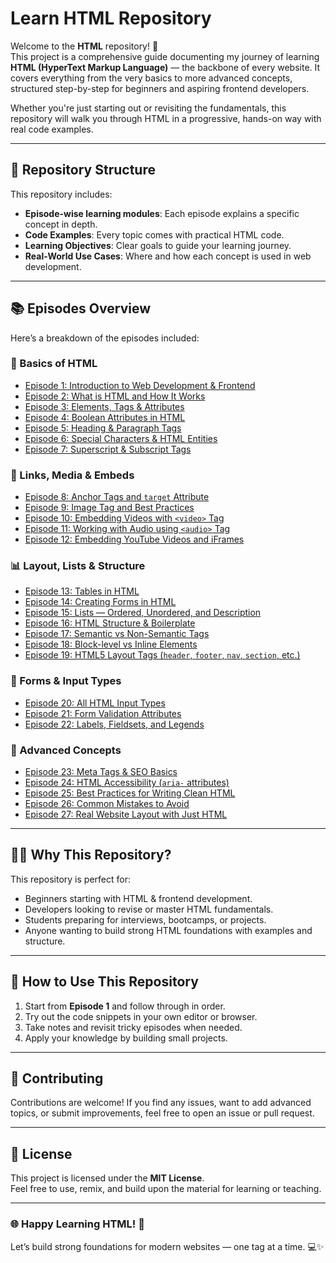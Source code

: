# Learn HTML Repository

Welcome to the **HTML** repository! 🚀  
This project is a comprehensive guide documenting my journey of learning **HTML (HyperText Markup Language)** — the backbone of every website. It covers everything from the very basics to more advanced concepts, structured step-by-step for beginners and aspiring frontend developers.

Whether you're just starting out or revisiting the fundamentals, this repository will walk you through HTML in a progressive, hands-on way with real code examples.

---

## 📂 Repository Structure

This repository includes:

- **Episode-wise learning modules**: Each episode explains a specific concept in depth.
- **Code Examples**: Every topic comes with practical HTML code.
- **Learning Objectives**: Clear goals to guide your learning journey.
- **Real-World Use Cases**: Where and how each concept is used in web development.

---

## 📚 Episodes Overview

Here’s a breakdown of the episodes included:

### 🧠 Basics of HTML

- [Episode 1: Introduction to Web Development & Frontend](./Episode_01/Readme.md)
- [Episode 2: What is HTML and How It Works](./Episode_02/Readme.md)
- [Episode 3: Elements, Tags & Attributes](./Episode_03/Readme.md)
- [Episode 4: Boolean Attributes in HTML](./Episode_04/Readme.md)
- [Episode 5: Heading & Paragraph Tags](./Episode_05/Readme.md)
- [Episode 6: Special Characters & HTML Entities](./Episode_06/Readme.md)
- [Episode 7: Superscript & Subscript Tags](./Episode_07/Readme.md)

### 🔗 Links, Media & Embeds

- [Episode 8: Anchor Tags and `target` Attribute](./Episode_08/Readme.md)
- [Episode 9: Image Tag and Best Practices](./Episode_09/Readme.md)
- [Episode 10: Embedding Videos with `<video>` Tag](./Episode_10/Readme.md)
- [Episode 11: Working with Audio using `<audio>` Tag](./Episode_11/Readme.md)
- [Episode 12: Embedding YouTube Videos and iFrames](./Episode_12/Readme.md)

### 📊 Layout, Lists & Structure

- [Episode 13: Tables in HTML](./Episode_13/Readme.md)
- [Episode 14: Creating Forms in HTML](./Episode_14/Readme.md)
- [Episode 15: Lists — Ordered, Unordered, and Description](./Episode_15/Readme.md)
- [Episode 16: HTML Structure & Boilerplate](./Episode_16/Readme.md)
- [Episode 17: Semantic vs Non-Semantic Tags](./Episode_17/Readme.md)
- [Episode 18: Block-level vs Inline Elements](./Episode_18/Readme.md)
- [Episode 19: HTML5 Layout Tags (`header`, `footer`, `nav`, `section`, etc.)](./Episode_19/Readme.md)

### 🧩 Forms & Input Types

- [Episode 20: All HTML Input Types](./Episode_20/Readme.md)
- [Episode 21: Form Validation Attributes](./Episode_21/Readme.md)
- [Episode 22: Labels, Fieldsets, and Legends](./Episode_22/Readme.md)

### 🎯 Advanced Concepts

- [Episode 23: Meta Tags & SEO Basics](./Episode_23/Readme.md)
- [Episode 24: HTML Accessibility (`aria-` attributes)](./Episode_24/Readme.md)
- [Episode 25: Best Practices for Writing Clean HTML](./Episode_25/Readme.md)
- [Episode 26: Common Mistakes to Avoid](./Episode_26/Readme.md)
- [Episode 27: Real Website Layout with Just HTML](./Episode_27/Readme.md)

---

## 🧑‍💻 Why This Repository?

This repository is perfect for:

- Beginners starting with HTML & frontend development.
- Developers looking to revise or master HTML fundamentals.
- Students preparing for interviews, bootcamps, or projects.
- Anyone wanting to build strong HTML foundations with examples and structure.

---

## 🚀 How to Use This Repository

1. Start from **Episode 1** and follow through in order.
2. Try out the code snippets in your own editor or browser.
3. Take notes and revisit tricky episodes when needed.
4. Apply your knowledge by building small projects.

---

## 🤝 Contributing

Contributions are welcome! If you find any issues, want to add advanced topics, or submit improvements, feel free to open an issue or pull request.

---

## 🪪 License

This project is licensed under the **MIT License**.  
Feel free to use, remix, and build upon the material for learning or teaching.

---

### 🌐 Happy Learning HTML! 🎉

Let’s build strong foundations for modern websites — one tag at a time. 💻✨
